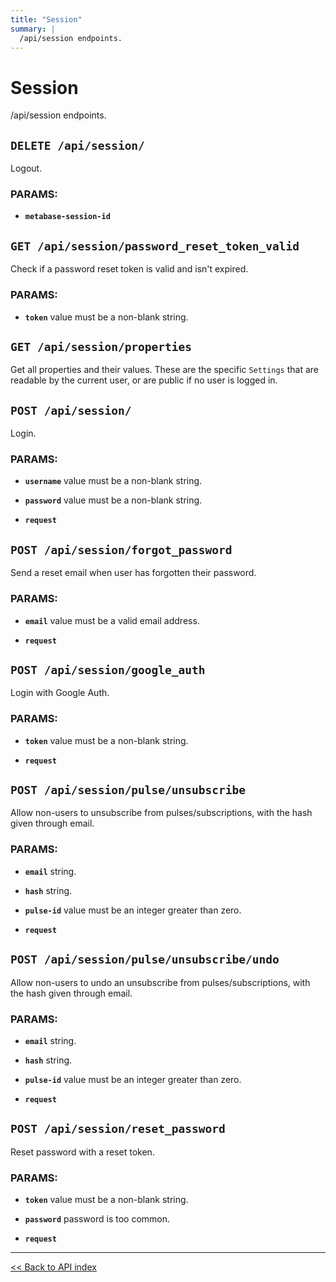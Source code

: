```yaml
---
title: "Session"
summary: |
  /api/session endpoints.
---
```


# Session

/api/session endpoints.

## `DELETE /api/session/`

Logout.

### PARAMS:

-  **`metabase-session-id`**

## `GET /api/session/password_reset_token_valid`

Check if a password reset token is valid and isn't expired.

### PARAMS:

-  **`token`** value must be a non-blank string.

## `GET /api/session/properties`

Get all properties and their values. These are the specific `Settings` that are readable by the current user, or are
  public if no user is logged in.

## `POST /api/session/`

Login.

### PARAMS:

-  **`username`** value must be a non-blank string.

-  **`password`** value must be a non-blank string.

-  **`request`**

## `POST /api/session/forgot_password`

Send a reset email when user has forgotten their password.

### PARAMS:

-  **`email`** value must be a valid email address.

-  **`request`**

## `POST /api/session/google_auth`

Login with Google Auth.

### PARAMS:

-  **`token`** value must be a non-blank string.

-  **`request`**

## `POST /api/session/pulse/unsubscribe`

Allow non-users to unsubscribe from pulses/subscriptions, with the hash given through email.

### PARAMS:

-  **`email`** string.

-  **`hash`** string.

-  **`pulse-id`** value must be an integer greater than zero.

-  **`request`**

## `POST /api/session/pulse/unsubscribe/undo`

Allow non-users to undo an unsubscribe from pulses/subscriptions, with the hash given through email.

### PARAMS:

-  **`email`** string.

-  **`hash`** string.

-  **`pulse-id`** value must be an integer greater than zero.

-  **`request`**

## `POST /api/session/reset_password`

Reset password with a reset token.

### PARAMS:

-  **`token`** value must be a non-blank string.

-  **`password`** password is too common.

-  **`request`**

---

[<< Back to API index](../api-documentation.md)